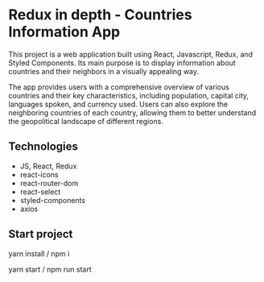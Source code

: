 # Redux in depth - Countries Information App

This project is a web application built using React, Javascript, Redux, and Styled Components. Its main purpose is to display information about countries and their neighbors in a visually appealing way.

The app provides users with a comprehensive overview of various countries and their key characteristics, including population, capital city, languages spoken, and currency used. Users can also explore the neighboring countries of each country, allowing them to better understand the geopolitical landscape of different regions.

## Technologies

- JS, React, Redux
- react-icons
- react-router-dom
- react-select
- styled-components
- axios

## Start project

yarn install / npm i

yarn start / npm run start
